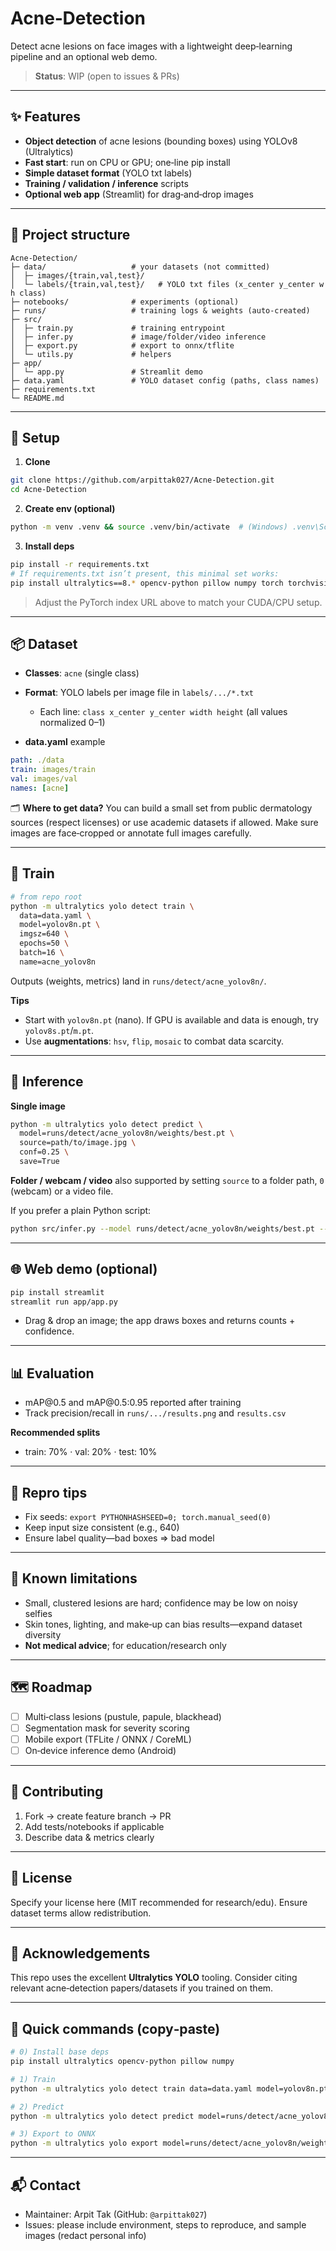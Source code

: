 # Acne‑Detection

Detect acne lesions on face images with a lightweight deep‑learning pipeline and an optional web demo.

> **Status**: WIP (open to issues & PRs)

---

## ✨ Features

* **Object detection** of acne lesions (bounding boxes) using YOLOv8 (Ultralytics)
* **Fast start**: run on CPU or GPU; one‑line pip install
* **Simple dataset format** (YOLO txt labels)
* **Training / validation / inference** scripts
* **Optional web app** (Streamlit) for drag‑and‑drop images

---

## 📁 Project structure

```
Acne-Detection/
├─ data/                   # your datasets (not committed)
│  ├─ images/{train,val,test}/
│  └─ labels/{train,val,test}/   # YOLO txt files (x_center y_center w h class)
├─ notebooks/              # experiments (optional)
├─ runs/                   # training logs & weights (auto-created)
├─ src/
│  ├─ train.py             # training entrypoint
│  ├─ infer.py             # image/folder/video inference
│  ├─ export.py            # export to onnx/tflite
│  └─ utils.py             # helpers
├─ app/
│  └─ app.py               # Streamlit demo
├─ data.yaml               # YOLO dataset config (paths, class names)
├─ requirements.txt
└─ README.md
```

---

## 🔧 Setup

1. **Clone**

```bash
git clone https://github.com/arpittak027/Acne-Detection.git
cd Acne-Detection
```

2. **Create env (optional)**

```bash
python -m venv .venv && source .venv/bin/activate  # (Windows) .venv\Scripts\activate
```

3. **Install deps**

```bash
pip install -r requirements.txt
# If requirements.txt isn’t present, this minimal set works:
pip install ultralytics==8.* opencv-python pillow numpy torch torchvision torchaudio --index-url https://download.pytorch.org/whl/cu121
```

> Adjust the PyTorch index URL above to match your CUDA/CPU setup.

---

## 📦 Dataset

* **Classes**: `acne` (single class)
* **Format**: YOLO labels per image file in `labels/.../*.txt`

  * Each line: `class x_center y_center width height` (all values normalized 0–1)
* **data.yaml** example

```yaml
path: ./data
train: images/train
val: images/val
names: [acne]
```

🗂️ **Where to get data?** You can build a small set from public dermatology sources (respect licenses) or use academic datasets if allowed. Make sure images are face‑cropped or annotate full images carefully.

---

## 🚀 Train

```bash
# from repo root
python -m ultralytics yolo detect train \
  data=data.yaml \
  model=yolov8n.pt \
  imgsz=640 \
  epochs=50 \
  batch=16 \
  name=acne_yolov8n
```

Outputs (weights, metrics) land in `runs/detect/acne_yolov8n/`.

**Tips**

* Start with `yolov8n.pt` (nano). If GPU is available and data is enough, try `yolov8s.pt`/`m.pt`.
* Use **augmentations**: `hsv`, `flip`, `mosaic` to combat data scarcity.

---

## 🔎 Inference

**Single image**

```bash
python -m ultralytics yolo detect predict \
  model=runs/detect/acne_yolov8n/weights/best.pt \
  source=path/to/image.jpg \
  conf=0.25 \
  save=True
```

**Folder / webcam / video** also supported by setting `source` to a folder path, `0` (webcam) or a video file.

If you prefer a plain Python script:

```bash
python src/infer.py --model runs/detect/acne_yolov8n/weights/best.pt --source path/to/image_or_dir
```

---

## 🌐 Web demo (optional)

```bash
pip install streamlit
streamlit run app/app.py
```

* Drag & drop an image; the app draws boxes and returns counts + confidence.

---

## 📊 Evaluation

* mAP\@0.5 and mAP\@0.5:0.95 reported after training
* Track precision/recall in `runs/.../results.png` and `results.csv`

**Recommended splits**

* train: 70%  · val: 20%  · test: 10%

---

## 🧪 Repro tips

* Fix seeds: `export PYTHONHASHSEED=0; torch.manual_seed(0)`
* Keep input size consistent (e.g., 640)
* Ensure label quality—bad boxes ⇒ bad model

---

## 🧱 Known limitations

* Small, clustered lesions are hard; confidence may be low on noisy selfies
* Skin tones, lighting, and make‑up can bias results—expand dataset diversity
* **Not medical advice**; for education/research only

---

## 🗺️ Roadmap

* [ ] Multi‑class lesions (pustule, papule, blackhead)
* [ ] Segmentation mask for severity scoring
* [ ] Mobile export (TFLite / ONNX / CoreML)
* [ ] On‑device inference demo (Android)

---

## 🤝 Contributing

1. Fork → create feature branch → PR
2. Add tests/notebooks if applicable
3. Describe data & metrics clearly

---

## 📄 License

Specify your license here (MIT recommended for research/edu). Ensure dataset terms allow redistribution.

---

## 🙌 Acknowledgements

This repo uses the excellent **Ultralytics YOLO** tooling. Consider citing relevant acne‑detection papers/datasets if you trained on them.

---

## 🧰 Quick commands (copy‑paste)

```bash
# 0) Install base deps
pip install ultralytics opencv-python pillow numpy

# 1) Train
python -m ultralytics yolo detect train data=data.yaml model=yolov8n.pt imgsz=640 epochs=50 batch=16 name=acne_yolov8n

# 2) Predict
python -m ultralytics yolo detect predict model=runs/detect/acne_yolov8n/weights/best.pt source=sample.jpg conf=0.25 save=True

# 3) Export to ONNX
python -m ultralytics yolo export model=runs/detect/acne_yolov8n/weights/best.pt format=onnx dynamic=True
```

---

## 📬 Contact

* Maintainer: Arpit Tak (GitHub: `@arpittak027`)
* Issues: please include environment, steps to reproduce, and sample images (redact personal info)

